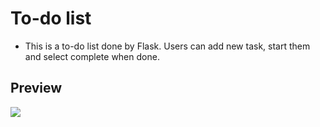 # To-do list

<ul>
  <li>This is a to-do list done by Flask. Users can add new task, start them and select complete when done.</li>
</ul>

<h2>Preview</h2>
<img src="https://user-images.githubusercontent.com/91461938/196649927-978edf93-667f-4d72-b00b-ad91303a4473.gif">
